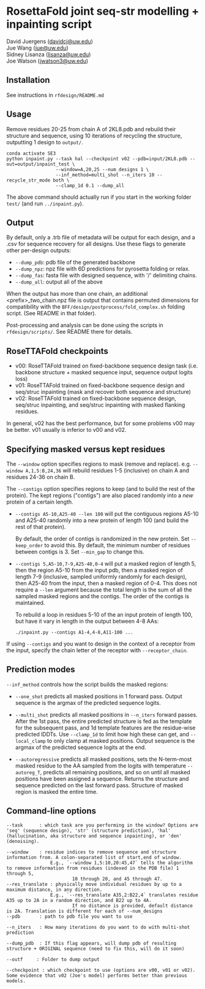 # RosettaFold joint seq-str modelling + inpainting script 
David Juergens (davidcj@uw.edu)    
Jue Wang (jue@uw.edu)    
Sidney Lisanza (lisanza@uw.edu)    
Joe Watson (jwatson3@uw.edu)

## Installation

See instructions in `rfdesign/README.md`

## Usage

Remove residues 20-25 from chain A of 2KL8.pdb and rebuild their structure and sequence,
using 10 iterations of recycling the structure, outputting 1 design to `output/`.

    conda activate SE3
    python inpaint.py --task hal --checkpoint v02 --pdb=input/2KL8.pdb --out=output/inpaint_test \
                      --window=A,20,25 --num_designs 1 \
                      --inf_method=multi_shot --n_iters 10 --recycle_str_mode both \
                      --clamp_1d 0.1 --dump_all

The above command should actually run if you start in the working folder `test/` (and run `../inpaint.py`).


## Output

By default, only a .trb file of metadata will be output for each design, and a
.csv for sequence recovery for all designs. Use these flags to generate other
per-design outputs:

  - `--dump_pdb`: pdb file of the generated backbone
  - `--dump_npz`: npz file with 6D predictions for pyrosetta folding or relax.
  - `--dump_fas`: fasta file with designed sequence, with '/' delimiting chains.
  - `--dump_all`: output all of the above

When the output has more than one chain, an additional \<prefix\>_two_chain.npz
file is output that contains permuted dimensions for compatibility with the
`BFF/design/postprocess/fold_complex.sh` folding script. (See README in that
folder).

Post-processing and analysis can be done using the scripts in
`rfdesign/scripts/`. See README there for details.

## RoseTTAFold checkpoints

 - v00: RoseTTAFold trained on fixed-backbone sequence design task (i.e.
   backbone structure + masked sequence input, sequence output logits loss)
 - v01: RoseTTAFold trained on fixed-backbone sequence design and seq/struc inpainting (mask and recover both sequence and structure)
 - v02: RoseTTAFold trained on fixed-backbone sequence design, seq/struc inpainting, and seq/struc inpainting with masked flanking residues.

In general, v02 has the best performance, but for some problems v00 may be
better. v01 usually is inferior to v00 and v02.


## Specifying masked versus kept residues

The `--window` option specifies regions to mask (remove and replace). e.g.
`--window A,1,5:B,24,36` will rebuild residues 1-5 (inclusive) on chain A and
residues 24-36 on chain B.

The `--contigs` option specifies regions to keep (and to build the rest of the
protein). The kept regions ("contigs") are also placed randomly into a *new*
protein of a certain length.

  - `--contigs A5-10,A25-40 --len 100` will put the contiguous regions A5-10
    and A25-40 randomly into a new protein of length 100 (and build the rest of
    that protein).

    By default, the order of contigs is randomized in the new protein. Set
    `--keep_order` to avoid this. By default, the minimum number of residues
    between contigs is 3.  Set `--min_gap` to change this.

  - `--contigs 5,A5-10,7-9,A25-40,0-4` will put a masked region of length 5,
    then the region A5-10 from the input pdb, then a masked region of length
    7-9 (inclusive, sampled uniformly randomly for each design), then A25-40
    from the input, then a masked region of 0-4.  This does not require a
    `--len` argument because the total length is the sum of all the sampled
    masked regions and the contigs. The order of the contigs is maintained. 

    To rebuild a loop in residues 5-10 of the an input protein of length 100,
    but have it vary in length in the output between 4-8 AAs:

        ./inpaint.py --contigs A1-4,4-8,A11-100 ...

If using `--contigs` and you want to design in the context of a receptor from
the input, specify the chain letter of the receptor with `--receptor_chain`.


## Prediction modes

`--inf_method` controls how the script builds the masked regions:

  - `--one_shot` predicts all masked positions in 1 forward pass. Output
    sequence is the argmax of the predicted sequence logits.

  - `--multi_shot` predicts all masked positions in `--n_iters` forward passes.
    After the 1st pass, the entire predicted structure is fed as the template
    for the subsequent pass, and 1d template features are the residue-wise
    predicted lDDTs. Use `--clamp_1d` to limit how high these can get, and
    `--local_clamp` to only clamp at masked positions. Output sequence is the
    argmax of the predicted sequence logits at the end. 

  - `--autoregressive` predicts all masked positions, sets the N-term-most
    masked residue to the AA sampled from the logits with temperature
    `--autoreg_T`, predicts all remaining positions, and so on until all masked
    positions have been assigned a sequence. Returns the structure and sequence
    predicted on the last forward pass. Structure of masked region is masked
    the entire time.


## Command-line options

    --task      : which task are you performing in the window? Options are 'seq' (sequence design), 'str' (structure prediction), 'hal' (hallucination, aka structure and sequence inpainting), or 'den' (denoising). 

    --window    : residue indices to remove sequence and structure information from. A colon-separated list of start,end of window.
                    E.g., `--window 1,5:10,20:45,47` tells the algorithm to remove information from residues (indexed in the PDB file) 1 through 5, 
                            10 through 20, and 45 through 47. 
    --res_translate : physically move individual residues by up to a maximum distance, in any direction. 
                    E.g., `--res_translate A35,2:B22,4` translates residue A35 up to 2A in a random direction, and B22 up to 4A.
                            If no distance is provided, default distance is 2A. Translation is different for each of --num_designs
    --pdb       : path to pdb file you want to use 

    --n_iters   : How many iterations do you want to do with multi-shot prediction 

    --dump_pdb  : If this flag appears, will dump pdb of resulting structure + ORIGINAL sequence (need to fix this, will do it soon)

    --outf     : Folder to dump output 
    
    --checkpoint : which checkpoint to use (options are v00, v01 or v02). Some evidence that v02 (Joe's model) performs better than previous models. 
